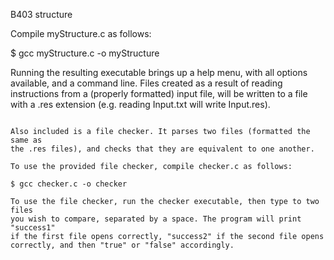 B403 structure


Compile myStructure.c as follows:

$ gcc myStructure.c -o myStructure


Running the resulting executable brings up a help menu, with all options
available, and a command line. Files created as a result of reading
instructions from a (properly formatted) input file, will be written to
a file with a .res extension (e.g. reading Input.txt will write Input.res).

~~~~~~~~~~~~~~~~~~~~~~~~~~~~~~~~~~~~~~~~~~~~~~~~~~~~~~~~~~~~~~~~~~~~~~~~~~~~

Also included is a file checker. It parses two files (formatted the same as
the .res files), and checks that they are equivalent to one another.

To use the provided file checker, compile checker.c as follows:

$ gcc checker.c -o checker

To use the file checker, run the checker executable, then type to two files
you wish to compare, separated by a space. The program will print "success1"
if the first file opens correctly, "success2" if the second file opens
correctly, and then "true" or "false" accordingly.
